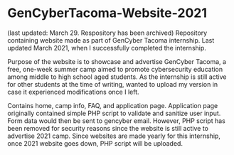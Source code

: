 # GenCyberTacoma-Website-2021
(last updated: March 29. Respository has been archived)
Repository containing website made as part of GenCyber Tacoma internship. Last updated March 2021, when I successfully completed the internship.

Purpose of the website is to showcase and advertise GenCyber Tacoma, a free, one-week summer camp aimed to promote cybersecurity education among middle
to high school aged students. As the internship is still active for other students at the time of writing, wanted to upload my version in case it experienced
modifications once I left.

Contains home, camp info, FAQ, and application page. Application page originally contained simple PHP script to validate and sanitize user input.
Form data would then be sent to gencyber email. However, PHP script has been removed for security reasons since the website is still active to advertise 2021 camp.
Since websites are made yearly for this internship, once 2021 website goes down, PHP script will be uploaded. 
